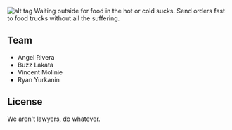 
![alt tag](https://raw.githubusercontent.com/yurkaninryan/Grab/master/grab-ember/assets/images/grab-logo.svg)
Waiting outside for food in the hot or cold sucks.  Send orders fast to food trucks without all the suffering.

## Team
* Angel Rivera
* Buzz Lakata
* Vincent Molinie
* Ryan Yurkanin

## License
We aren't lawyers, do whatever.
